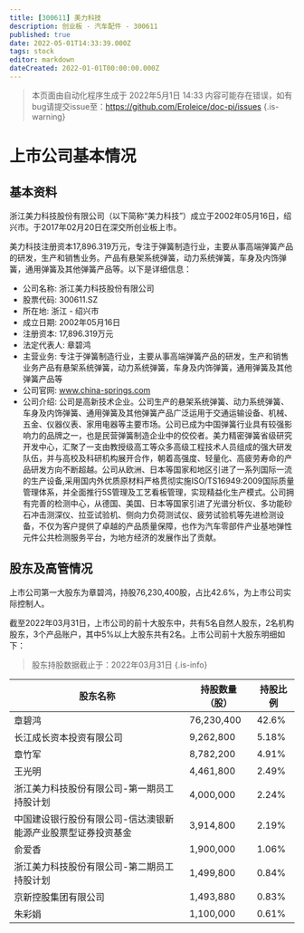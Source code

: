 ```yaml
---
title: [300611] 美力科技
description: 创业板 - 汽车配件 - 300611
published: true
date: 2022-05-01T14:33:39.000Z
tags: stock
editor: markdown
dateCreated: 2022-01-01T00:00:00.000Z
---
```


> 本页面由自动化程序生成于 2022年5月1日 14:33
> 内容可能存在错误，如有bug请提交issue至：https://github.com/Eroleice/doc-pi/issues
{.is-warning}

# 上市公司基本情况

## 基本资料

浙江美力科技股份有限公司（以下简称“美力科技”）成立于2002年05月16日，绍兴市。于2017年02月20日在深交所创业板上市。

美力科技注册资本17,896.319万元，专注于弹簧制造行业，主要从事高端弹簧产品的研发，生产和销售业务。产品有悬架系统弹簧，动力系统弹簧，车身及内饰弹簧，通用弹簧及其他弹簧产品等。以下是详细信息：

- 公司名称: 浙江美力科技股份有限公司
- 股票代码: 300611.SZ
- 所在地: 浙江 - 绍兴市
- 成立日期: 2002年05月16日
- 注册资本: 17,896.319万元
- 法定代表人: 章碧鸿
- 主营业务: 专注于弹簧制造行业，主要从事高端弹簧产品的研发，生产和销售业务产品有悬架系统弹簧，动力系统弹簧，车身及内饰弹簧，通用弹簧及其他弹簧产品等
- 公司官网: www.china-springs.com
- 公司介绍: 公司是高新技术企业。公司生产的悬架系统弹簧、动力系统弹簧、车身及内饰弹簧、通用弹簧及其他弹簧产品广泛运用于交通运输设备、机械、五金、仪器仪表、家用电器等主要市场。公司已成为中国弹簧行业具有较强影响力的品牌之一，也是民营弹簧制造企业中的佼佼者。美力精密弹簧省级研究开发中心，汇聚了一支由教授级高工等众多高级工程技术人员组成的强大研发队伍，并与高校及科研机构展开合作，朝着高强度、轻量化、高疲劳寿命的产品研发方向不断超越。公司从欧洲、日本等国家和地区引进了一系列国际一流的生产设备,采用国内外优质原材料严格贯彻实施ISO/TS16949:2009国际质量管理体系，并全面推行5S管理及工艺看板管理，实现精益化生产模式。公司拥有完善的检测中心，从德国、美国、日本等国家引进了光谱分析仪、多功能砂石冲击测深仪、拉亚试验机、侧向力负荷测试仪、疲劳试验机等先进检测设备，不仅为客户提供了卓越的产品质量保障，也作为汽车零部件产业基地弹性元件公共检测服务平台，为地方经济的发展作出了贡献。


## 股东及高管情况

上市公司第一大股东为章碧鸿，持股76,230,400股，占比42.6%，为上市公司实际控制人。

截至2022年03月31日，上市公司的前十大股东中，共有5名自然人股东，2名机构股东，3个产品账户，其中5%以上大股东共有2名。上市公司前十大股东明细如下：

> 股东持股数据截止于：2022年03月31日
{.is-info}

| 股东名称 | 持股数量（股） | 持股比例 |
| --- | --- | --- |
| 章碧鸿 | 76,230,400 | 42.6% |
| 长江成长资本投资有限公司 | 9,262,800 | 5.18% |
| 章竹军 | 8,782,200 | 4.91% |
| 王光明 | 4,461,800 | 2.49% |
| 浙江美力科技股份有限公司-第一期员工持股计划 | 4,000,000 | 2.24% |
| 中国建设银行股份有限公司-信达澳银新能源产业股票型证券投资基金 | 3,914,800 | 2.19% |
| 俞爱香 | 1,900,000 | 1.06% |
| 浙江美力科技股份有限公司-第二期员工持股计划 | 1,499,800 | 0.84% |
| 京新控股集团有限公司 | 1,493,880 | 0.83% |
| 朱彩娟 | 1,100,000 | 0.61% |




